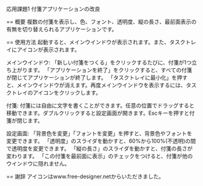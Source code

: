 応用課題1 付箋アプリケーションの改良

== 概要
複数の付箋を表示し、色、フォント、透明度、縦の長さ、最前面表示の有無を切り替えられるアプリケーションです。

== 使用方法
起動すると、メインウインドウが表示されます。また、タスクトレイにアイコンが表示されます。

メインウインドウ:
「新しい付箋をつくる」をクリックするたびに、付箋が1つ立ち上がります。
「アプリケーションを終了」をクリックすると、すべての付箋が閉じてアプリケーションが終了します。
「タスクトレイに最小化」を押すと、メインウインドウが消えます。再度メインウインドウを表示するには、タスクトレイのアイコンをクリックします。

付箋:
付箋には自由に文字を書くことができます。任意の位置でドラッグすると移動できます。ダブルクリックすると設定画面が開きます。Escキーを押すと付箋が閉じます。

設定画面:
「背景色を変更」「フォントを変更」を押すと、背景色やフォントを変更できます。
「透明度」のスライダを動かすと、60%から100%(不透明)の間で透明度を変更できます。
「縦の長さ」のスライダを動かすと、付箋の長さが変わります。
「この付箋を最前面に表示」のチェックをつけると、付箋が他のウインドウに隠れません。

== 謝辞
アイコンはwww.free-designer.netからいただきました。
